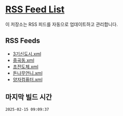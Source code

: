 # [RSS Feed List](https://inchan.github.io/RssFeeds/)

이 저장소는 RSS 피드를 자동으로 업데이트하고 관리합니다.

## RSS Feeds

- [3기신도시.xml](https://inchan.github.io/RssFeeds/3기신도시.xml)
- [중곡동.xml](https://inchan.github.io/RssFeeds/중곡동.xml)
- [초전도체.xml](https://inchan.github.io/RssFeeds/초전도체.xml)
- [돈나무언니.xml](https://inchan.github.io/RssFeeds/돈나무언니.xml)
- [양자컴퓨터.xml](https://inchan.github.io/RssFeeds/양자컴퓨터.xml)

## 마지막 빌드 시간
`2025-02-15 09:09:37`

